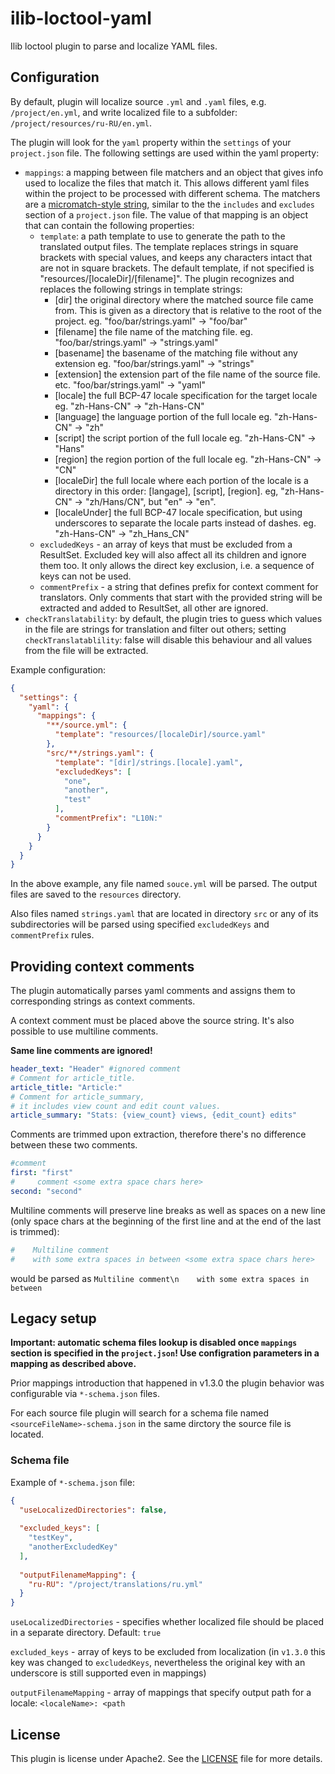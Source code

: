 # ilib-loctool-yaml

Ilib loctool plugin to parse and localize YAML files.

## Configuration

By default, plugin will localize source `.yml` and `.yaml` files,
e.g. `/project/en.yml`,  and write localized file
to a subfolder: `/project/resources/ru-RU/en.yml`.

The plugin will look for the `yaml` property within the `settings`
of your `project.json` file. The following settings are
used within the yaml property:

- `mappings`: a mapping between file matchers and an object that gives
  info used to localize the files that match it. This allows different
  yaml files within the project to be processed with different schema.
  The matchers are
  a [micromatch-style string](https://www.npmjs.com/package/micromatch),
  similar to the the `includes` and `excludes` section of a
  `project.json` file. The value of that mapping is an object that
  can contain the following properties:
  - `template`: a path template to use to generate the path to
    the translated output files. The template replaces strings
    in square brackets with special values, and keeps any characters
    intact that are not in square brackets. The default template,
    if not specified is "resources/[localeDir]/[filename]".
    The plugin recognizes and replaces the following strings
    in template strings:
    - [dir] the original directory where the matched source file
      came from. This is given as a directory that is relative
      to the root of the project. eg. "foo/bar/strings.yaml" -> "foo/bar"
    - [filename] the file name of the matching file.
      eg. "foo/bar/strings.yaml" -> "strings.yaml"
    - [basename] the basename of the matching file without any extension
      eg. "foo/bar/strings.yaml" -> "strings"
    - [extension] the extension part of the file name of the source file.
      etc. "foo/bar/strings.yaml" -> "yaml"
    - [locale] the full BCP-47 locale specification for the target locale
      eg. "zh-Hans-CN" -> "zh-Hans-CN"
    - [language] the language portion of the full locale
      eg. "zh-Hans-CN" -> "zh"
    - [script] the script portion of the full locale
      eg. "zh-Hans-CN" -> "Hans"
    - [region] the region portion of the full locale
      eg. "zh-Hans-CN" -> "CN"
    - [localeDir] the full locale where each portion of the locale
      is a directory in this order: [langage], [script], [region].
      eg, "zh-Hans-CN" -> "zh/Hans/CN", but "en" -> "en".
    - [localeUnder] the full BCP-47 locale specification, but using
      underscores to separate the locale parts instead of dashes.
      eg. "zh-Hans-CN" -> "zh_Hans_CN"
  - `excludedKeys` - an array of keys that must be excluded from a
    ResultSet. Excluded key will also affect all its children
    and ignore them too. It only allows the direct key exclusion,
    i.e. a sequence of keys can not be used.
  - `commentPrefix` - a string that defines prefix for context comment for
    translators. Only comments that start with the provided string will
    be extracted and added to ResultSet, all other are ignored.
- `checkTranslatability`: by default, the plugin tries to guess which values
  in the file are strings for translation and filter out others;
  setting `checkTranslatablility`: false will disable this behaviour and all
  values from the file will be extracted.

Example configuration:
```json
{
  "settings": {
    "yaml": {
      "mappings": {
        "**/source.yml": {
          "template": "resources/[localeDir]/source.yaml"
        },
        "src/**/strings.yaml": {
          "template": "[dir]/strings.[locale].yaml",
          "excludedKeys": [
            "one",
            "another",
            "test"
          ],
          "commentPrefix": "L10N:"
        }
      }
    }
  }
}
```

In the above example, any file named `souce.yml` will be parsed.
The output files are saved to the `resources` directory.

Also files named `strings.yaml` that are located in directory `src`
or any of its subdirectories will be parsed using specified `excludedKeys`
and `commentPrefix` rules.

## Providing context comments

The plugin automatically parses yaml comments and assigns them
to corresponding strings as context comments.

A context comment must be placed above the source string.
It's also possible to use multiline comments.

**Same line comments are ignored!**

```yaml
header_text: "Header" #ignored comment
# Comment for article_title.
article_title: "Article:"
# Comment for article_summary,
# it includes view count and edit count values.
article_summary: "Stats: {view_count} views, {edit_count} edits"
```

Comments are trimmed upon extraction, therefore there's no
difference between these two comments.
```yaml
#comment
first: "first"
#     comment <some extra space chars here>
second: "second"
```

Multiline comments will preserve line breaks as well as spaces
on a new line (only space chars at the beginning of the
first line and at the end of the last is trimmed):

```yaml
#    Multiline comment
#    with some extra spaces in between <some extra space chars here>
```
would be parsed as
`Multiline comment\n    with some extra spaces in between`

## Legacy setup
**Important: automatic schema files lookup is disabled once `mappings`
section is specified in the `project.json`! Use configration parameters
in a mapping as described above.**

Prior mappings introduction that happened in v1.3.0 the plugin behavior
was configurable via `*-schema.json` files.

For each source file plugin will search for a schema file named
`<sourceFileName>-schema.json` in the same dirctory the source
file is located.

### Schema file

Example of `*-schema.json` file:
```json
{
  "useLocalizedDirectories": false,
  
  "excluded_keys": [
    "testKey",
    "anotherExcludedKey"
  ],
  
  "outputFilenameMapping": {
    "ru-RU": "/project/translations/ru.yml"
  }
}
```

`useLocalizedDirectories` - specifies whether localized file should
be placed in a separate directory. Default: `true`

`excluded_keys` - array of keys to be excluded from localization
(in `v1.3.0` this key was changed to `excludedKeys`, nevertheless the
original key with an underscore is still supported even in mappings)

`outputFilenameMapping` - array of mappings that
specify output path for a locale: `<localeName>: <path`

## License

This plugin is license under Apache2. See the [LICENSE](./LICENSE)
file for more details.
